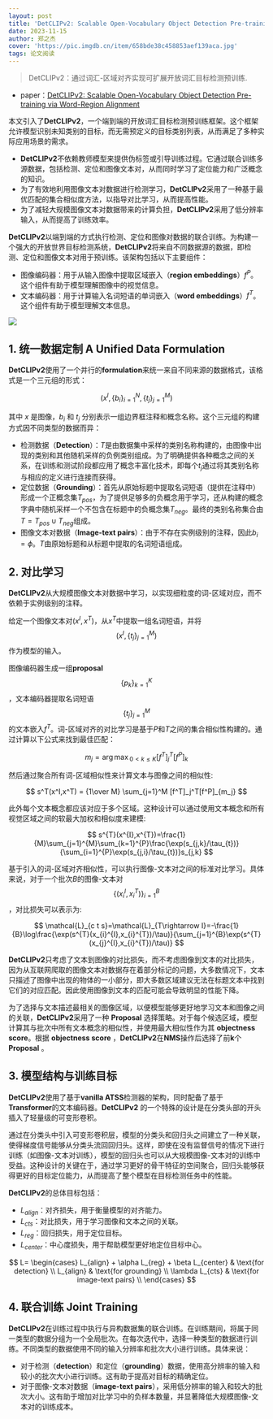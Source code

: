 ```yaml
---
layout: post
title: 'DetCLIPv2: Scalable Open-Vocabulary Object Detection Pre-training via Word-Region Alignment'
date: 2023-11-15
author: 郑之杰
cover: 'https://pic.imgdb.cn/item/658bde38c458853aef139aca.jpg'
tags: 论文阅读
---
```


> DetCLIPv2：通过词汇-区域对齐实现可扩展开放词汇目标检测预训练.

- paper：[DetCLIPv2: Scalable Open-Vocabulary Object Detection Pre-training via Word-Region Alignment](https://arxiv.org/abs/2304.04514)

本文引入了**DetCLIPv2**，一个端到端的开放词汇目标检测预训练框架。这个框架允许模型识别未知类别的目标，而无需预定义的目标类别列表，从而满足了多种实际应用场景的需求。
- **DetCLIPv2**不依赖教师模型来提供伪标签或引导训练过程。它通过联合训练多源数据，包括检测、定位和图像文本对，从而同时学习了定位能力和广泛概念的知识。
- 为了有效地利用图像文本对数据进行检测学习，**DetCLIPv2**采用了一种基于最优匹配的集合相似度方法，以指导对比学习，从而提高性能。
- 为了减轻大规模图像文本对数据带来的计算负担，**DetCLIPv2**采用了低分辨率输入，从而提高了训练效率。

**DetCLIPv2**以端到端的方式执行检测、定位和图像对数据的联合训练。为构建一个强大的开放世界目标检测系统，**DetCLIPv2**将来自不同数据源的数据，即检测、定位和图像文本对用于预训练。该架构包括以下主要组件：
- 图像编码器：用于从输入图像中提取区域嵌入（**region embeddings**）$f^P$。这个组件有助于模型理解图像中的视觉信息。
- 文本编码器：用于计算输入名词短语的单词嵌入（**word embeddings**）$f^T$。这个组件有助于模型理解文本信息。

![](https://pic.imgdb.cn/item/658be095c458853aef1b3bf3.jpg)

## 1. 统一数据定制 A Unified Data Formulation

**DetCLIPv2**使用了一个并行的**formulation**来统一来自不同来源的数据格式，该格式是一个三元组的形式：

$$
\left( x^I, \{b_i\}_{i=1}^N, \{t_j\}_{j=1}^M \right)
$$

其中 $x$ 是图像，$b_i$ 和 $t_j$ 分别表示一组边界框注释和概念名称。这个三元组的构建方式因不同类型的数据而异：
- 检测数据（**Detection**）：$T$是由数据集中采样的类别名称构建的，由图像中出现的类别和其他随机采样的负例类别组成。为了明确提供各种概念之间的关系，在训练和测试阶段都应用了概念丰富化技术，即每个$t_j$通过将其类别名称与相应的定义进行连接而获得。
- 定位数据（**Grounding**）：首先从原始标题中提取名词短语（提供在注释中）形成一个正概念集$T_{pos}$，为了提供足够多的负概念用于学习，还从构建的概念字典中随机采样一个不包含在标题中的负概念集$T_{neg}$。最终的类别名称集合由$T=T_{pos}∪ T_{neg}$组成。
- 图像文本对数据（**Image-text pairs**）：由于不存在实例级别的注释，因此$b_i=\phi$。$T$由原始标题和从标题中提取的名词短语组成。

## 2. 对比学习

**DetCLIPv2**从大规模图像文本对数据中学习，以实现细粒度的词-区域对应，而不依赖于实例级别的注释。

给定一个图像文本对$(x^I,x^T)$，从$x^T$中提取一组名词短语，并将$$\left( x^I, \{t_j\}_{j=1}^M \right)$$作为模型的输入。

图像编码器生成一组**proposal** $$\{p_k\}_{k=1}^K$$，文本编码器提取名词短语$$\{t_j\}_{j=1}^M$$的文本嵌入$f^T$。词-区域对齐的对比学习是基于$P$和$T$之间的集合相似性构建的。通过计算以下公式来找到最佳匹配：

$$
m_j = {\arg\max}_{0<k\leq K} [f^T]_j^T[f^P]_k
$$

然后通过聚合所有词-区域相似性来计算文本与图像之间的相似性:

$$
s^T(x^I,x^T) = {1\over M} \sum_{j=1}^M [f^T]_j^T[f^P]_{m_j}
$$

此外每个文本概念都应该对应于多个区域。这种设计可以通过使用文本概念和所有视觉区域之间的软最大加权和相似度来建模:

$$
s^{T}(x^{I},x^{T})=\frac{1}{M}\sum_{j=1}^{M}\sum_{k=1}^{P}\frac{\exp(s_{j,k}/\tau_{t})}{\sum_{i=1}^{P}\exp(s_{j,i}/\tau_{t})}s_{j,k}
$$

基于引入的词-区域对齐相似性，可以执行图像-文本对之间的标准对比学习。具体来说，对于一个批次$B$的图像-文本对$$\{(x_i^I,x_i^T)\}_{i=1}^B$$，对比损失可以表示为:

$$
\mathcal{L}_{c t s}=\mathcal{L}_{T\rightarrow I}=-\frac{1}{B}\log\frac{\exp(s^{T}(x_{i}^{I},x_{i}^{T})/\tau)}{\sum_{j=1}^{B}\exp(s^{T}(x_{j}^{I},x_{i}^{T})/\tau)}
$$

**DetCLIPv2**只考虑了文本到图像的对比损失，而不考虑图像到文本的对比损失，因为从互联网爬取的图像文本对数据存在着部分标记的问题，大多数情况下，文本只描述了图像中出现的物体的一小部分，即大多数区域建议无法在标题文本中找到它们的对应匹配。因此使用图像到文本的匹配可能会导致明显的性能下降。

为了选择与文本描述最相关的图像区域，以便模型能够更好地学习文本和图像之间的关联，**DetCLIPv2**采用了一种 **Proposal** 选择策略。对于每个候选区域，模型计算其与批次中所有文本概念的相似性，并使用最大相似性作为其 **objectness score**。根据 **objectness score** ，**DetCLIPv2**在**NMS**操作后选择了前**k**个**Proposal** 。

## 3. 模型结构与训练目标

**DetCLIPv2**使用了基于**vanilla ATSS**检测器的架构，同时配备了基于**Transformer**的文本编码器。**DetCLIPv2** 的一个特殊的设计是在分类头部的开头插入了轻量级的可变形卷积。

通过在分类头中引入可变形卷积层，模型的分类头和回归头之间建立了一种关联，使得梯度信号能够从分类头流回回归头。这样，即使在没有监督信号的情况下进行训练（如图像-文本对训练），模型的回归头也可以从大规模图像-文本对的训练中受益。这种设计的关键在于，通过学习更好的骨干特征的空间聚合，回归头能够获得更好的目标定位能力，从而提高了整个模型在目标检测任务中的性能。

**DetCLIPv2**的总体目标包括：
- $L_{align}$：对齐损失，用于衡量模型的对齐能力。
- $L_{cts}$：对比损失，用于学习图像和文本之间的关联。
- $L_{reg}$：回归损失，用于定位目标。
- $L_{center}$：中心度损失，用于帮助模型更好地定位目标中心。

$$
L=
\begin{cases}
L_{align} + \alpha L_{reg} + \beta L_{center} & \text{for detection} \\
L_{align} & \text{for grounding} \\
\lambda L_{cts} & \text{for image-text pairs} \\
\end{cases}
$$

## 4. 联合训练 Joint Training

**DetCLIPv2**在训练过程中执行与异构数据集的联合训练。在训练期间，将属于同一类型的数据分组为一个全局批次。在每次迭代中，选择一种类型的数据进行训练。不同类型的数据使用不同的输入分辨率和批次大小进行训练。具体来说：
- 对于检测（**detection**）和定位（**grounding**）数据，使用高分辨率的输入和较小的批次大小进行训练。这有助于提高对目标的精确定位。
- 对于图像-文本对数据（**image-text pairs**），采用低分辨率的输入和较大的批次大小。这有助于增加对比学习中的负样本数量，并显著降低大规模图像-文本对的训练成本。
